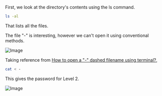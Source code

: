 First, we look at the directory's contents using the ls command.

```bash 
ls -al
```
That lists all the files. 

The file "-" is interesting, however we can't open it using conventional methods.

![Image](https://github.com/user-attachments/assets/22edad62-2fce-4375-a013-6d710938f0ed)

Taking reference from [How to open a "-" dashed filename using terminal?](https://stackoverflow.com/questions/42187323/how-to-open-a-dashed-filename-using-terminal),

```bash
cat < - 
```
This gives the password for Level 2.

![Image](https://github.com/user-attachments/assets/1773a286-ea23-4072-9fac-a5ab9fe4cc36)
